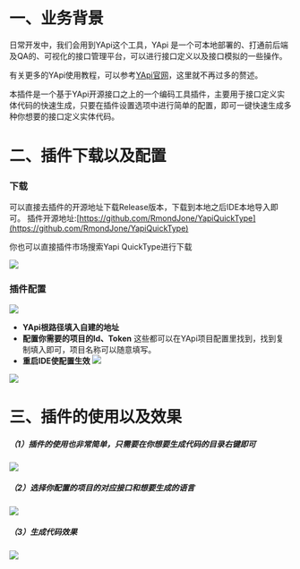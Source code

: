 # 一、业务背景

日常开发中，我们会用到YApi这个工具，YApi 是一个可本地部署的、打通前后端及QA的、可视化的接口管理平台，可以进行接口定义以及接口模拟的一些操作。

有关更多的YApi使用教程，可以参考[YApi官网](https://github.com/YMFE/yapi)，这里就不再过多的赘述。

本插件是一个基于YApi开源接口之上的一个编码工具插件，主要用于接口定义实体代码的快速生成，只要在插件设置选项中进行简单的配置，即可一键快速生成多种你想要的接口定义实体代码。

# 二、插件下载以及配置

### 下载

可以直接去插件的开源地址下载Release版本，下载到本地之后IDE本地导入即可。
插件开源地址:[https://github.com/RmondJone/YapiQuickType](https://github.com/RmondJone/YapiQuickType)

你也可以直接插件市场搜索Yapi QuickType进行下载

![](http://www.guohanlin.com/images/quicktype_anzhuang.png)

### 插件配置

![](http://www.guohanlin.com/images/quicktype_setting.png)

* **YApi根路径填入自建的地址**
* **配置你需要的项目的Id、Token**
  这些都可以在YApi项目配置里找到，找到复制填入即可，项目名称可以随意填写。
* **重启IDE使配置生效**
  ![](http://www.guohanlin.com/images/yapi_id.jpg)

![](http://www.guohanlin.com/images/yapi_token.jpg)

# 三、插件的使用以及效果

##### （1）插件的使用也非常简单，只需要在你想要生成代码的目录右键即可

![](http://www.guohanlin.com/images/quicktype_one.jpg)

##### （2）选择你配置的项目的对应接口和想要生成的语言

![](http://www.guohanlin.com/images/quicktype_two.jpg)

##### （3）生成代码效果

![](http://www.guohanlin.com/images/quicktype_three.jpg)

